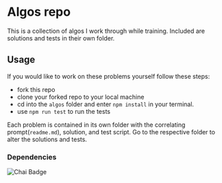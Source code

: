 # Algos repo

This is a collection of algos I work through while training. Included are solutions and tests in their own folder.

## Usage

If you would like to work on these problems yourself follow these steps:

- fork this repo
- clone your forked repo to your local machine
- cd into the `algos` folder and enter `npm install` in your terminal.
- use `npm run test` to run the tests

Each problem is contained in its own folder with the correlating prompt(`readme.md`), solution, and test script. Go to the respective folder to alter the solutions and tests.

### Dependencies

![Chai Badge](https://img.shields.io/badge/-Chai-_?style=plastic&logo=chai&labelColor=black&color=f8eed8)
